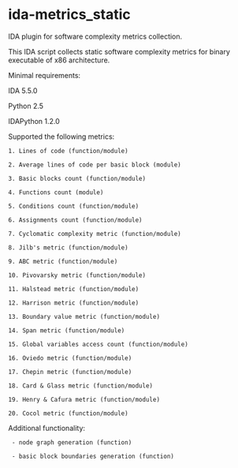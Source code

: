 # ida-metrics_static
IDA plugin for software complexity metrics collection.

This IDA script collects static software complexity metrics for binary executable
of x86 architecture.

Minimal requirements:

IDA 5.5.0

Python 2.5

IDAPython 1.2.0

Supported the following metrics:
    
    1. Lines of code (function/module)
    
    2. Average lines of code per basic block (module)
    
    3. Basic blocks count (function/module)
    
    4. Functions count (module)
    
    5. Conditions count (function/module)
    
    6. Assignments count (function/module)
    
    7. Cyclomatic complexity metric (function/module)
    
    8. Jilb's metric (function/module)
    
    9. ABC metric (function/module)
    
    10. Pivovarsky metric (function/module)
    
    11. Halstead metric (function/module)
    
    12. Harrison metric (function/module)
    
    13. Boundary value metric (function/module)
    
    14. Span metric (function/module)
    
    15. Global variables access count (function/module)

    16. Oviedo metric (function/module)

    17. Chepin metric (function/module)

    18. Card & Glass metric (function/module)

    19. Henry & Cafura metric (function/module)

    20. Cocol metric (function/module)
    
Additional functionality:

     - node graph generation (function)
     
     - basic block boundaries generation (function)
     
